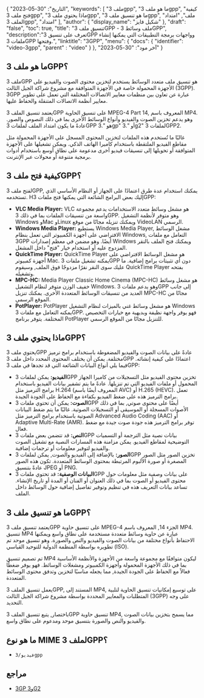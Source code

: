 {
"التاريخ": "30-05-2023",
  "keywords": [
"ملف 3gpp",
"ما هو ملف 3gpp",
"كيفية فتح ملف 3gpp",
"ماذا يحتوي ملف 3gpp",
"ما هو تنسيق ملف 3gpp",
"ملف",
"امتداد الملف 3gpp",
"امتداد"
],
  "author": {
"display_name": "شكيل فايز"
},
"draft": "false",
"toc": true,
"title": "تنسيق ملف 3GPP - ملف وسائط 3GPP",
  "description":"تعرف على تنسيق 3GPP وواجهات برمجة التطبيقات التي يمكنها إنشاء ملفات 3GPP وفتحها.",
"linktitle": "3GPP",
  "menu": {
    "docs": {
      "identifier": "video-3gpp",
"parent" : "video"
}
},
"آخر مود": "30-05-2023"
}

## ما هو ملف 3GPP؟

ملف 3GPP هو تنسيق ملف متعدد الوسائط يستخدم لتخزين محتوى الصوت والفيديو على الأجهزة المحمولة خاصة في الأجهزة المتوافقة مع مشروع شراكة الجيل الثالث (3GPP). 3GPP عبارة عن تعاون بين منظمات معايير الاتصالات المختلفة التي تعمل على تطوير معايير أنظمة الاتصالات المتنقلة والحفاظ عليها.

يعتمد تنسيق الملف 3GPP على تنسيق الحاوية MPEG-4 Part 14, المعروف باسم MP4. وهو يدعم تخزين الصوت والفيديو وأنواع الوسائط الأخرى بما في ذلك النصوص والصور. عادةً ما يكون امتداد الملف لملفات 3GPP هو ".3gp" أو ".3g2" لملفات 3GPP2.

غالبًا ما تُستخدم هذه الملفات لتخزين المحتوى المسجل على الأجهزة المحمولة مثل مقاطع الفيديو الملتقطة باستخدام كاميرا الهاتف الذكي. ويمكن تشغيلها على الأجهزة المتوافقة أو تحويلها إلى تنسيقات فيديو أخرى مدعومة على نطاق أوسع باستخدام أدوات برمجية متنوعة أو محولات عبر الإنترنت.

## كيفية فتح ملف 3GPP؟

لفتح ملف 3GPP, يمكنك استخدام عدة طرق اعتمادًا على الجهاز أو النظام الأساسي الذي تستخدمه. Hإليك بعض البرامج الشائعة التي يمكنها فتح ملفات 3GPP:

- **VLC Media Player:** VLC هو مشغل وسائط متعدد الاستخدامات يدعم مجموعة واسعة من تنسيقات الملفات بما في ذلك 3GPP. وهو متوفر لأنظمة التشغيل Windows وMac وLinux ويمكنك تنزيله مجانًا من موقع VideoLAN الرسمي.
- **Windows Media Player:** يستطيع Windows Media Player, مشغل الوسائط الافتراضي على أجهزة الكمبيوتر التي تعمل بنظام Windows, التعامل مع ملفات 3GPP أيضًا. وهو مضمن في معظم إصدارات Windows ويمكنك فتح الملف بالنقر المزدوج عليه أو استخدام خيار "فتح" داخل المشغل.
- **QuickTime Player:** QuickTime Player هو مشغل الوسائط الافتراضي على أجهزة كمبيوتر Mac. يمكنه تشغيل ملفات 3GPP دون أي تثبيتات برامج إضافية. ما عليك سوى النقر نقرًا مزدوجًا فوق الملف, وسيقوم QuickTime Player بفتحه وتشغيله.
- **MPC-HC:** Media Player Classic Home Cinema (MPC-HC) هو مشغل وسائط خفيف الوزن متوفر لنظام التشغيل Windows. وهو يدعم ملفات 3GPP إلى جانب العديد من تنسيقات الوسائط المتعددة الأخرى. يمكنك تنزيل MPC-HC مجانًا من الموقع الرسمي.
- **PotPlayer:** PotPlayer هو مشغل وسائط غني بالميزات لنظام التشغيل Windows يمكنه التعامل مع ملفات 3GPP. فهو يوفر واجهة نظيفة وبديهية مع خيارات التخصيص المختلفة. يتوفر برنامج PotPlayer للتنزيل مجانًا من الموقع الرسمي.

## ماذا يحتوي ملف 3GPP؟

يحتوي ملف 3GPP عادةً على بيانات الصوت والفيديو المضغوطة باستخدام برامج ترميز مختلفة. يمكن أن يختلف المحتوى المحدد داخل ملف 3GPP اعتمادًا على كيفية إنشائه. فيما يلي أنواع البيانات الشائعة التي قد تجدها في ملف 3GPP:

- **الفيديو:** يمكن لملفات 3GPP تخزين محتوى الفيديو مثل التسجيلات من كاميرا الجهاز المحمول أو ملفات الفيديو التي تم تنزيلها. عادةً ما يتم تشفير بيانات الفيديو باستخدام برامج الترميز مثل H.264 (المعروف أيضًا باسم AVC) أو H.265 (HEVC). تعمل برامج الترميز هذه على ضغط الفيديو بكفاءة مع الحفاظ على الجودة الجيدة.
- **الصوت:** يمكن أن تحتوي ملفات 3GPP أيضًا على محتوى صوتي, بما في ذلك الأصوات المسجلة أو الموسيقى أو التسجيلات الصوتية. غالبًا ما يتم ضغط البيانات الصوتية باستخدام برامج الترميز مثل Advanced Audio Coding (AAC) أو Adaptive Multi-Rate (AMR). توفر برامج الترميز هذه جودة صوت جيدة مع ضغط فعال.
- **النص:** قد تتضمن بعض ملفات 3GPP بيانات نصية مثل الترجمة أو التسميات التوضيحية لمقاطع الفيديو. يمكن مزامنة هذه المسارات النصية مع تشغيل الصوت والفيديو لتوفير معلومات أو ترجمات إضافية.
- **الصور:** بالإضافة إلى الفيديو والصوت, يمكن لملفات 3GPP تخزين الصور مثل الصور المصغرة أو صورة الألبوم المرتبطة بمحتوى الوسائط المتعددة. تكون هذه الصور عادةً بتنسيق JPEG أو PNG.
- **البيانات الوصفية:** قد تحتوي ملفات 3GPP على بيانات وصفية مثل معلومات حول محتوى الفيديو أو الصوت بما في ذلك العنوان أو الفنان أو المدة أو تاريخ الإنشاء. تساعد بيانات التعريف هذه في تنظيم وتوفير تفاصيل إضافية حول الوسائط داخل الملف.

## ما هو تنسيق ملف 3GPP؟

يعتمد تنسيق ملف 3GPP على تنسيق حاوية MPEG-4 الجزء 14, المعروف باسم MP4. تنسيق MP4 عبارة عن حاوية وسائط متعددة مستخدمة على نطاق واسع ويمكنها الاحتفاظ بأنواع مختلفة من بيانات الصوت والفيديو والنص والصورة. وهو تنسيق موحد تم تطويره بواسطة المنظمة الدولية للتوحيد القياسي (ISO).

تم تصميم تنسيق MP4 ليكون متوافقًا مع مجموعة واسعة من الأجهزة والأنظمة الأساسية بما في ذلك الأجهزة المحمولة وأجهزة الكمبيوتر ومشغلات الوسائط. فهو يوفر ضغطًا فعالاً مع الحفاظ على الجودة الجيدة, مما يجعله مناسبًا لتخزين وتدفق محتوى الوسائط المتعددة.

يعمل تنسيق الملف 3GPP, المستند إلى MP4, على توسيع إمكانيات تنسيق الحاوية لتلبية المتطلبات والمعايير المحددة بواسطة مشروع شراكة الجيل الثالث (3GPP) على وجه التحديد.

باختصار, يتبع تنسيق الملف 3GPP تنسيق حاوية MP4, مما يسمح بتخزين بيانات الصوت والفيديو والنص والصورة بتنسيق موحد ومدعوم على نطاق واسع.

## ما هو نوع MIME لملف 3GPP؟

- `فيديو/3gpp`

## مراجع
* [3GP و3G2](https://en.wikipedia.org/wiki/3GP_and_3G2)

